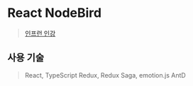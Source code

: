 # React NodeBird
> [인프런 인강](https://www.inflearn.com/course/%EB%85%B8%EB%93%9C%EB%B2%84%EB%93%9C-%EB%A6%AC%EC%95%A1%ED%8A%B8-%EB%A6%AC%EB%89%B4%EC%96%BC)


## 사용 기술
> React, TypeScript Redux, Redux Saga, emotion.js AntD
